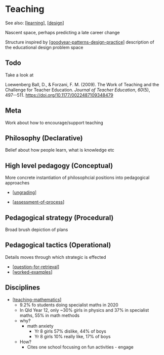 # Teaching 

See also: [[learning]], [[design]]

Nascent space, perhaps predicting a late career change

Structure inspired by [[goodyear-patterns-design-practice]] description of the educational design problem space

## Todo

Take a look at

Loewenberg Ball, D., & Forzani, F. M. (2009). The Work of Teaching and the Challenge for Teacher Education. *Journal of Teacher Education*, *60*(5), 497--511. <https://doi.org/10.1177/0022487109348479>

## Meta 

Work about how to encourage/support teaching

## Philosophy (Declarative)

Belief about how people learn, what is knowledge etc

## High level pedagogy (Conceptual)

More concrete instantiation of philosophcial positions into pedagogical approaches

- [[ungrading]]

- [[assessment-of-process]]

## Pedagogical strategy (Procedural)

Broad brush depiction of plans

## Pedagogical tactics (Operational)

Details moves through which strategic is effected 

- [[question-for-retrieval]]
- [[worked-examples]]

## Disciplines

- [[teaching-mathematics]]
  - 9.2% fo students doing specialist maths in 2020 
  - In Qld Year 12, only ~30% girls in physics and 37% in specialist maths, 55% in math methods
  - why?
    - math anxiety 
      - Yr 8 girls 57% dislike, 44% of boys
      - Yr 8 girls 10% really like, 17% of boys
  - How?
    - Cites one school focusing on fun activities - engage

##

[//begin]: # "Autogenerated link references for markdown compatibility"
[learning]: ../Learning/learning "Learning"
[design]: ../Design/design "Design"
[goodyear-patterns-design-practice]: <../Paper Summaries/goodyear-patterns-design-practice> "Patterns, pattern languages and design practice"
[ungrading]: ungrading "Ungrading"
[assessment-of-process]: assessment-of-process "Assessment of process"
[question-for-retrieval]: question-for-retrieval "Questioning for retrieval"
[worked-examples]: worked-examples "Worked examples"
[teaching-mathematics]: Mathematics/teaching-mathematics "Teaching Mathematics"
[//end]: # "Autogenerated link references"